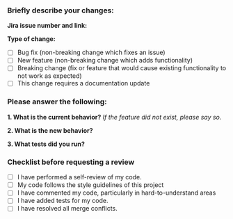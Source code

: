 
### Briefly describe your changes:

**Jira issue number and link:**

**Type of change:**
- [ ] Bug fix (non-breaking change which fixes an issue)
- [ ] New feature (non-breaking change which adds functionality)
- [ ] Breaking change (fix or feature that would cause existing functionality to not work as expected)
- [ ] This change requires a documentation update

### Please answer the following:

**1. What is the current behavior?**
*If the feature did not exist, please say so.*

**2. What is the new behavior?**

**3. What tests did you run?**

### Checklist before requesting a review
- [ ] I have performed a self-review of my code.
- [ ] My code follows the style guidelines of this project
- [ ] I have commented my code, particularly in hard-to-understand areas
- [ ] I have added tests for my code.
- [ ] I have resolved all merge conflicts.